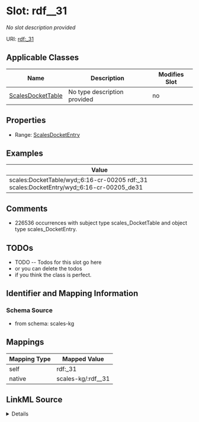 

# Slot: rdf__31


_No slot description provided_





URI: [rdf:_31](http://www.w3.org/1999/02/22-rdf-syntax-ns#_31)



<!-- no inheritance hierarchy -->





## Applicable Classes

| Name | Description | Modifies Slot |
| --- | --- | --- |
| [ScalesDocketTable](../classes/ScalesDocketTable.md) | No type description provided |  no  |







## Properties

* Range: [ScalesDocketEntry](../classes/ScalesDocketEntry.md)






## Examples

| Value |
| --- |
| scales:DocketTable/wyd;;6:16-cr-00205 rdf:_31 scales:DocketEntry/wyd;;6:16-cr-00205_de31 |

## Comments

* 226536 occurrences with subject type scales_DocketTable and object type scales_DocketEntry.

## TODOs

* TODO -- Todos for this slot go here
* or you can delete the todos
* if you think the class is perfect.

## Identifier and Mapping Information







### Schema Source


* from schema: scales-kg




## Mappings

| Mapping Type | Mapped Value |
| ---  | ---  |
| self | rdf:_31 |
| native | scales-kg/:rdf__31 |




## LinkML Source

<details>
```yaml
name: rdf__31
description: No slot description provided
todos:
- TODO -- Todos for this slot go here
- or you can delete the todos
- if you think the class is perfect.
comments:
- 226536 occurrences with subject type scales_DocketTable and object type scales_DocketEntry.
examples:
- value: scales:DocketTable/wyd;;6:16-cr-00205 rdf:_31 scales:DocketEntry/wyd;;6:16-cr-00205_de31
from_schema: scales-kg
rank: 1000
slot_uri: rdf:_31
alias: rdf__31
domain_of:
- scales_DocketTable
range: scales_DocketEntry

```
</details>